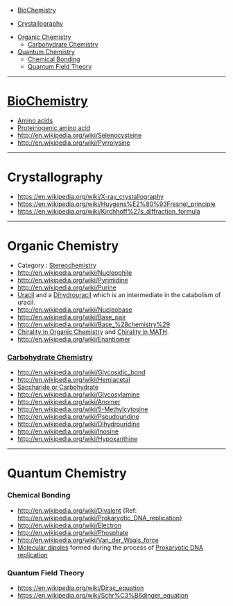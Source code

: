 + [BioChemistry](#biochemistry)
* [Crystallography](#crystallography)
+ [Organic Chemistry](#organic-chemistry)
   * [Carbohydrate Chemistry](#carbohydrate-chemistry)
+ [Quantum Chemistry](#quantum-chemistry)
   * [Chemical Bonding](#chemical-bonding)
   * [Quantum Field Theory](#quantum-field-theory)
   
----

# [BioChemistry](http://en.wikipedia.org/wiki/Biochemistry)
+ [Amino acids](http://en.wikipedia.org/wiki/Amino_acid)
+ [Proteinogenic amino acid](http://en.wikipedia.org/wiki/Proteinogenic_amino_acid)
+ http://en.wikipedia.org/wiki/Selenocysteine
+ http://en.wikipedia.org/wiki/Pyrrolysine

----

# Crystallography
+ https://en.wikipedia.org/wiki/X-ray_crystallography
+ https://en.wikipedia.org/wiki/Huygens%E2%80%93Fresnel_principle
+ https://en.wikipedia.org/wiki/Kirchhoff%27s_diffraction_formula

----

# Organic Chemistry
+ Category : [Stereochemistry](http://en.wikipedia.org/wiki/Category:Stereochemistry)
+ http://en.wikipedia.org/wiki/Nucleophile
+ http://en.wikipedia.org/wiki/Pyrimidine
+ http://en.wikipedia.org/wiki/Purine
+ [Uracil](http://en.wikipedia.org/wiki/Uracil) and a [Dihydrouracil](http://en.wikipedia.org/wiki/Dihydrouracil) which is an intermediate in the catabolism of uracil.
+ http://en.wikipedia.org/wiki/Nucleobase
+ http://en.wikipedia.org/wiki/Base_pair
+ http://en.wikipedia.org/wiki/Base_%28chemistry%29
+ [Chirality in Organic Chemistry](http://en.wikipedia.org/wiki/Chirality_%28chemistry%29) and [Chirality in MATH](http://en.wikipedia.org/wiki/Chirality_%28mathematics%29).
+ http://en.wikipedia.org/wiki/Enantiomer

### [Carbohydrate Chemistry](http://en.wikipedia.org/wiki/Category:Carbohydrate_chemistry)
+ http://en.wikipedia.org/wiki/Glycosidic_bond
+ http://en.wikipedia.org/wiki/Hemiacetal 
+ [Saccharide or Carbohydrate](http://en.wikipedia.org/wiki/Carbohydrate)
+ http://en.wikipedia.org/wiki/Glycosylamine
+ http://en.wikipedia.org/wiki/Anomer
+ http://en.wikipedia.org/wiki/5-Methylcytosine
+ http://en.wikipedia.org/wiki/Pseudouridine
+ http://en.wikipedia.org/wiki/Dihydrouridine
+ http://en.wikipedia.org/wiki/Inosine
+ http://en.wikipedia.org/wiki/Hypoxanthine

----

# Quantum Chemistry
### Chemical Bonding
+ http://en.wikipedia.org/wiki/Divalent {Ref: http://en.wikipedia.org/wiki/Prokaryotic_DNA_replication}
+ http://en.wikipedia.org/wiki/Electron
+ http://en.wikipedia.org/wiki/Phosphate
+ http://en.wikipedia.org/wiki/Van_der_Waals_force
+ [Molecular dipoles](http://en.wikipedia.org/wiki/Dipole#Molecular_dipoles) formed during the process of [Prokaryotic DNA replication](http://en.wikipedia.org/wiki/Prokaryotic_DNA_replication)

### Quantum Field Theory
+ https://en.wikipedia.org/wiki/Dirac_equation
+ https://en.wikipedia.org/wiki/Schr%C3%B6dinger_equation


